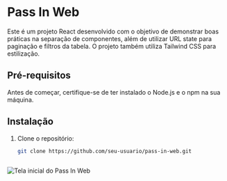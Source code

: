 # Pass In Web

Este é um projeto React desenvolvido com o objetivo de demonstrar boas práticas na separação de componentes, além de utilizar URL state para paginação e filtros da tabela. O projeto também utiliza Tailwind CSS para estilização.

## Pré-requisitos

Antes de começar, certifique-se de ter instalado o Node.js e o npm na sua máquina.

## Instalação

1. Clone o repositório:

   ```sh
   git clone https://github.com/seu-usuario/pass-in-web.git
  

![Tela inicial do Pass In Web](https://github.com/CarlosBaiao/pass-in-web/blob/main/src/assets/print-project.png)

